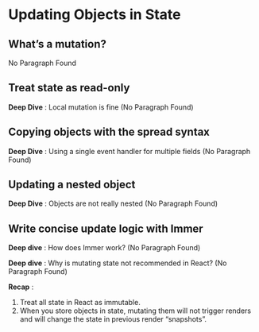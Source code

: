 # Updating Objects in State

## What’s a mutation?

No Paragraph Found

## Treat state as read-only 

**Deep Dive** : Local mutation is fine (No Paragraph Found)

## Copying objects with the spread syntax

**Deep Dive** : Using a single event handler for multiple fields (No Paragraph Found)

## Updating a nested object

**Deep Dive** : Objects are not really nested (No Paragraph Found)

## Write concise update logic with Immer

**Deep dive** : How does Immer work? (No Paragraph Found)

**Deep dive** : Why is mutating state not recommended in React? (No Paragraph Found)


**Recap** :
1. Treat all state in React as immutable.
2. When you store objects in state, mutating them will not trigger renders and will change the state in previous render “snapshots”.